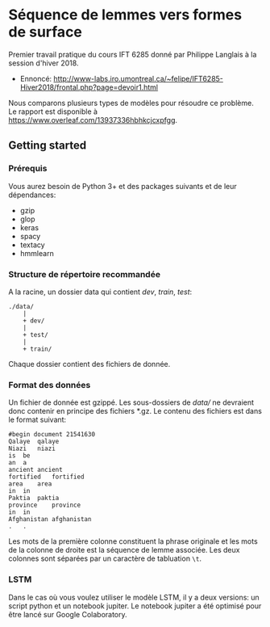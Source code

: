 # Séquence de lemmes vers formes de surface
Premier travail pratique du cours IFT 6285 donné par Philippe Langlais à la session d'hiver 2018.
- Ennoncé: http://www-labs.iro.umontreal.ca/~felipe/IFT6285-Hiver2018/frontal.php?page=devoir1.html

Nous comparons plusieurs types de modèles pour résoudre ce problème. Le rapport est disponible à https://www.overleaf.com/13937336hbhkcjcxpfgg.

## Getting started
### Prérequis
Vous aurez besoin de Python 3+ et des packages suivants et de leur dépendances:
- gzip
- glop
- keras
- spacy
- textacy
- hmmlearn

### Structure de répertoire recommandée
A la racine, un dossier data qui contient _dev_, _train_, _test_:
```
./data/
    |
    + dev/
    |
    + test/
    |
    + train/
```

Chaque dossier contient des fichiers de donnée.

### Format des données
Un fichier de donnée est gzippé. Les sous-dossiers de _data/_ ne devraient donc contenir en principe des fichiers \*.gz.
Le contenu des fichiers est dans le format suivant:
```
#begin document 21541630	
Qalaye	qalaye
Niazi	niazi
is	be
an	a
ancient	ancient
fortified	fortified
area	area
in	in
Paktia	paktia
province	province
in	in
Afghanistan	afghanistan
.	.
```
Les mots de la première colonne constituent la phrase originale et les mots de la colonne de droite est la séquence de lemme associée.
Les deux colonnes sont séparées par un caractère de tabluation `\t`.

### LSTM
Dans le cas où vous voulez utiliser le modèle LSTM, il y a deux versions: un script python et un notebook jupiter. Le notebook jupiter a été optimisé pour être lancé sur Google Colaboratory.
